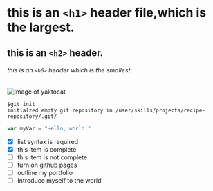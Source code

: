 # this is an `<h1>` header file,which is the  largest.
## this is an `<h2>` header.
###### this is an `<h6>` header which is the smallest.

![Image of yaktocat](https://octodex.github.com/images/yaktocat.png)

```
$git init
initialzed empty git repository in /user/skills/projects/recipe-repository/.git/
```

```javascript
var myVar = "Hello, world!"
```

- [x] list syntax is required
- [x] this item is complete
- [ ] this item is not complete
- [ ] turn on github pages
- [ ] outline my portfolio
- [ ] Introduce myself to the world
